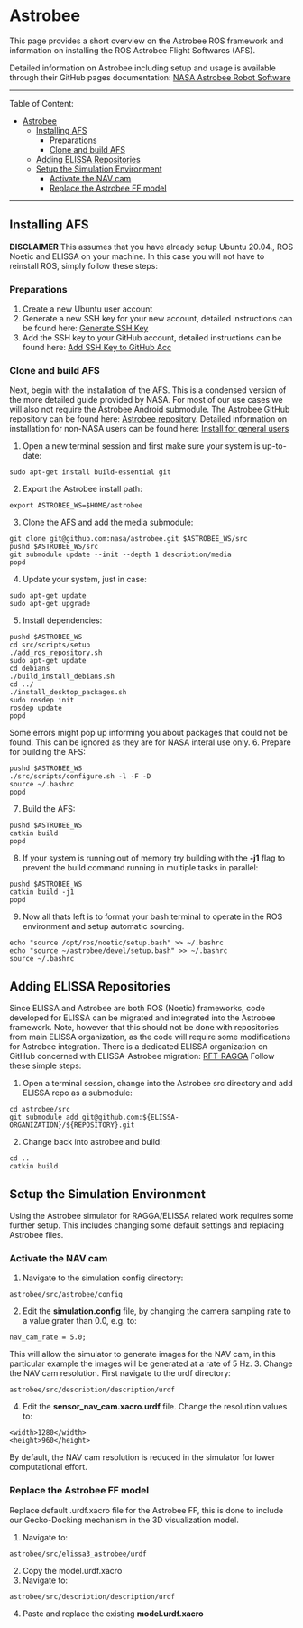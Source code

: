 # Astrobee

This page provides a short overview on the Astrobee ROS framework and information on installing the ROS Astrobee Flight Softwares (AFS).

Detailed information on Astrobee including setup and usage is available through their GitHub pages documentation: [NASA Astrobee Robot Software](https://nasa.github.io/astrobee/v/master/index.html)

---

Table of Content:
- [Astrobee](#astrobee)
  - [Installing AFS](#installing-afs)
    - [Preparations](#preparations)
    - [Clone and build AFS](#clone-and-build-afs)
  - [Adding ELISSA Repositories](#adding-elissa-repositories)
  - [Setup the Simulation Environment](#setup-the-simulation-environment)
    - [Activate the NAV cam](#activate-the-nav-cam)
    - [Replace the Astrobee FF model](#replace-the-astrobee-ff-model)

---

## Installing AFS

**DISCLAIMER** This assumes that you have already setup Ubuntu 20.04., ROS Noetic and ELISSA on your machine.
In this case you will not have to reinstall ROS, simply follow these steps:

### Preparations

1. Create a new Ubuntu user account
2. Generate a new SSH key for your new account, detailed instructions can be found here: [Generate SSH Key](https://docs.github.com/en/authentication/connecting-to-github-with-ssh/generating-a-new-ssh-key-and-adding-it-to-the-ssh-agent)
3. Add the SSH key to your GitHub account, detailed instructions can be found here: [Add SSH Key to GitHub Acc](https://docs.github.com/en/authentication/connecting-to-github-with-ssh/adding-a-new-ssh-key-to-your-github-account)

### Clone and build AFS 

Next, begin with the installation of the AFS. This is a condensed version of the more detailed guide provided by NASA.
For most of our use cases we will also not require the Astrobee Android submodule.
The Astrobee GitHub repository can be found here: [Astrobee repository](https://github.com/nasa/astrobee).
Detailed information on installation for non-NASA users can be found here: [Install for general users](https://nasa.github.io/astrobee/v/master/install-nonNASA.html)

1. Open a new terminal session and first make sure your system is up-to-date:
```shell
sudo apt-get install build-essential git
```
2.  Export the Astrobee install path:
```shell
export ASTROBEE_WS=$HOME/astrobee
```
3. Clone the AFS and add the media submodule:
```shell
git clone git@github.com:nasa/astrobee.git $ASTROBEE_WS/src
pushd $ASTROBEE_WS/src
git submodule update --init --depth 1 description/media
popd
``` 
4. Update your system, just in case:
```shell
sudo apt-get update
sudo apt-get upgrade
```
5. Install dependencies:
```shell
pushd $ASTROBEE_WS
cd src/scripts/setup
./add_ros_repository.sh
sudo apt-get update
cd debians
./build_install_debians.sh
cd ../
./install_desktop_packages.sh
sudo rosdep init
rosdep update
popd
```
Some errors might pop up informing you about packages that could not be found. This can be ignored as they are for NASA interal use only.
6. Prepare for building the AFS:
```shell
pushd $ASTROBEE_WS
./src/scripts/configure.sh -l -F -D
source ~/.bashrc
popd
```
7. Build the AFS:
```shell
pushd $ASTROBEE_WS
catkin build
popd
```
8. If your system is running out of memory try building with the **-j1** flag to prevent the build command running in multiple tasks in parallel:
```shell
pushd $ASTROBEE_WS
catkin build -j1
popd
```
9. Now all thats left is to format your bash terminal to operate in the ROS environment and setup automatic sourcing.
```shell
echo "source /opt/ros/noetic/setup.bash" >> ~/.bashrc
echo "source ~/astrobee/devel/setup.bash" >> ~/.bashrc
source ~/.bashrc
```

## Adding ELISSA Repositories

Since ELISSA and Astrobee are both ROS (Noetic) frameworks, code developed for ELISSA can be migrated and integrated into the Astrobee framework.
Note, however that this should not be done with repositories from main ELISSA organization, as the code will require some modifications for 
Astrobee integration. There is a dedicated ELISSA organization on GitHub concerned with ELISSA-Astrobee migration: [RFT-RAGGA](https://github.com/RFT-RAGGA)
Follow these simple steps:
1. Open a terminal session, change into the Astrobee src directory and add ELISSA repo as a submodule:
```shell
cd astrobee/src
git submodule add git@github.com:${ELISSA-ORGANIZATION}/${REPOSITORY}.git
```
2. Change back into astrobee and build:
```shell
cd ..
catkin build
```

## Setup the Simulation Environment

Using the Astrobee simulator for RAGGA/ELISSA related work requires some further setup.
This includes changing some default settings and replacing Astrobee files.

### Activate the NAV cam

1. Navigate to the simulation config directory:
```
astrobee/src/astrobee/config
```
2. Edit the **simulation.config** file, by changing the camera sampling rate to a value grater than 0.0, e.g. to:
```
nav_cam_rate = 5.0;
```
This will allow the simulator to generate images for the NAV cam, in this particular example the images will be generated at a rate of 5 Hz.
3. Change the NAV cam resolution. First navigate to the urdf directory:
```
astrobee/src/description/description/urdf
```
4. Edit the **sensor_nav_cam.xacro.urdf** file. Change the resolution values to:
```
<width>1280</width>
<height>960</height>
```
By default, the NAV cam resolution is reduced in the simulator for lower computational effort.

### Replace the Astrobee FF model

Replace default .urdf.xacro file for the Astrobee FF, this is done to include our Gecko-Docking mechanism in the 3D visualization model.

1. Navigate to:
```
astrobee/src/elissa3_astrobee/urdf
```
2. Copy the model.urdf.xacro
3. Navigate to:
```
astrobee/src/description/description/urdf
```
4. Paste and replace the existing **model.urdf.xacro**
